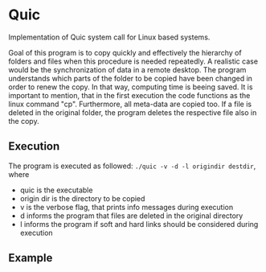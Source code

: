 # Quic
Implementation of Quic system call for Linux based systems.

Goal of this program is to copy quickly and effectively the hierarchy of folders and files when this procedure is needed repeatedly. A realistic case would be the synchronization of data in a remote desktop. The program understands which parts of the folder to be copied have been changed in order to renew the copy. In that way, computing time is beeing saved.
It is important to mention, that in the first execution the code functions as the linux command "cp". Furthermore, all meta-data are copied too.
If a file is deleted in the original folder, the program deletes the respective file also in the copy.

## Execution
The program is executed as followed:
`` ./quic -v -d -l origindir destdir ``,
where
- quic is the executable
- origin dir is the directory to be copied
- v is the verbose flag, that prints info messages during execution
- d informs the program that files are deleted in the original directory
- l informs the program if soft and hard links should be considered during execution

## Example
